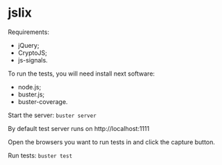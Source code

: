 jslix
=====

Requirements:
- jQuery;
- CryptoJS;
- js-signals.

To run the tests, you will need install next software:
- node.js;
- buster.js;
- buster-coverage.

Start the server:
`buster server`

By default test server runs on http://localhost:1111

Open the browsers you want to run tests in and click the capture button.

Run tests:
`buster test`
